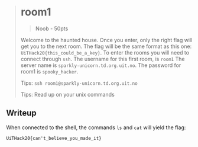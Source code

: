 > # room1
> > Noob - 50pts
> 
> Welcome to the haunted house. Once you enter, only the right flag will get you to the next room. The flag will be the same format as this one: `UiTHack20{this_could_be_a_key}`.
> To enter the rooms you will need to connect through `ssh`.
> The username for this first room, is `room1`
> The server name is `sparkly-unicorn.td.org.uit.no`.
> The password for room1 is `spooky_hacker`.
> 
> 
> 
> Tips:
> `ssh room1@sparkly-unicorn.td.org.uit.no`
> 
> Tips:
> Read up on your unix commands 

## Writeup

When connected to the shell, the commands `ls` and `cat` will yield the flag:

```
UiTHack20{can't_believe_you_made_it}
```